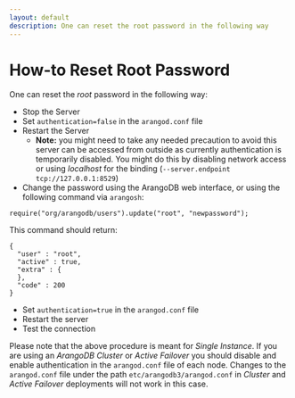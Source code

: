 ```yaml
---
layout: default
description: One can reset the root password in the following way
---
```

# How-to Reset Root Password

One can reset the _root_ password in the following way:

- Stop the Server
- Set `authentication=false` in the `arangod.conf` file
- Restart the Server
  - **Note:** you might need to take any needed precaution to avoid this server can be accessed from outside as currently authentication is temporarily disabled. You might do this by disabling network access or using _localhost_ for the binding (`--server.endpoint tcp://127.0.0.1:8529`)
-  Change the password using the ArangoDB web interface, or using the following command via `arangosh`:

```
require("org/arangodb/users").update("root", "newpassword");
```

This command should return:

```
{
  "user" : "root",
  "active" : true,
  "extra" : {
  },
  "code" : 200
}
```

- Set `authentication=true` in the `arangod.conf` file
- Restart the server
- Test the connection 

Please note that the above procedure is meant for _Single Instance_. If you are using an _ArangoDB Cluster_ or _Active Failover_ you should disable and enable authentication in the `arangod.conf` file of each node. Changes to the `arangod.conf` file under the path `etc/arangodb3/arangod.conf` in _Cluster_ and _Active Failover_ deployments will not work in this case.
